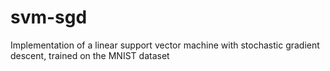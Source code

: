 # svm-sgd
Implementation of a linear support vector machine with stochastic gradient descent, trained on the MNIST dataset

